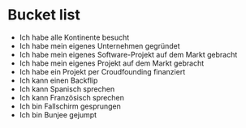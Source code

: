 # Bucket list

* Ich habe alle Kontinente besucht
* Ich habe mein eigenes Unternehmen gegründet
* Ich habe mein eigenes Software-Projekt auf dem Markt gebracht
* Ich habe mein eigenes Projekt auf dem Markt gebracht
* Ich habe ein Projekt per Croudfounding finanziert
* Ich kann einen Backflip
* Ich kann Spanisch sprechen
* Ich kann Französisch sprechen
* Ich bin Fallschirm gesprungen
* Ich bin Bunjee gejumpt